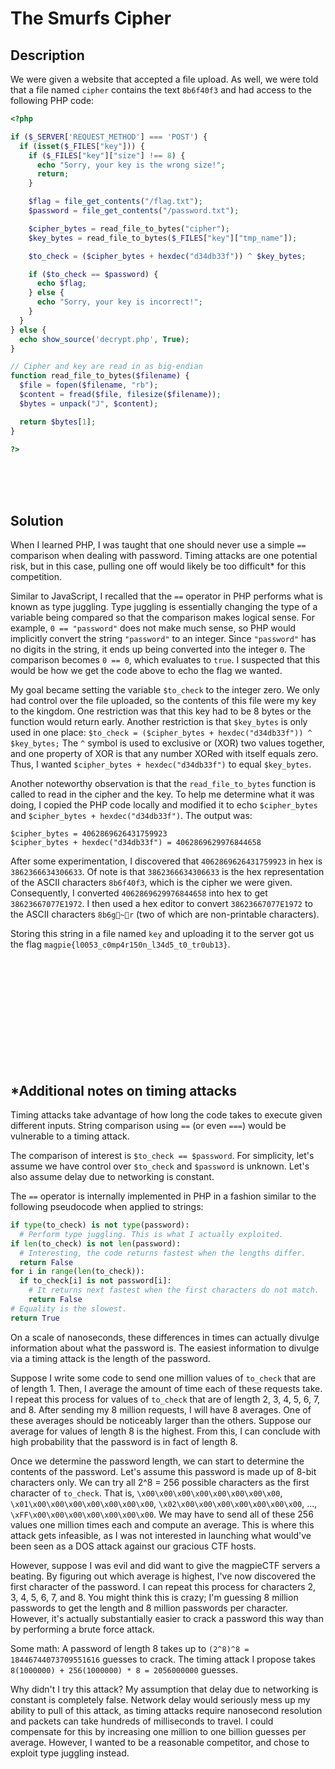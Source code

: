 # The Smurfs Cipher

## Description

We were given a website that accepted a file upload. As well, we were told that a file named `cipher` contains the text `8b6f40f3` and had access to the following PHP code:

```php
<?php

if ($_SERVER['REQUEST_METHOD'] === 'POST') {
  if (isset($_FILES["key"])) {
    if ($_FILES["key"]["size"] !== 8) {
      echo "Sorry, your key is the wrong size!";
      return;
    }

    $flag = file_get_contents("/flag.txt");
    $password = file_get_contents("/password.txt");

    $cipher_bytes = read_file_to_bytes("cipher");
    $key_bytes = read_file_to_bytes($_FILES["key"]["tmp_name"]);

    $to_check = ($cipher_bytes + hexdec("d34db33f")) ^ $key_bytes;

    if ($to_check == $password) {
      echo $flag;
    } else {
      echo "Sorry, your key is incorrect!";
    }
  }
} else {
  echo show_source('decrypt.php', True);
}

// Cipher and key are read in as big-endian
function read_file_to_bytes($filename) {
  $file = fopen($filename, "rb");
  $content = fread($file, filesize($filename));
  $bytes = unpack("J", $content);

  return $bytes[1];
}

?>
```

<br/>
<br/>
<br/>

## Solution

When I learned PHP, I was taught that one should never use a simple `==` comparison when dealing with password.
Timing attacks are one potential risk, but in this case, pulling one off would likely be too difficult\* for this competition.

Similar to JavaScript, I recalled that the `==` operator in PHP performs what is known as type juggling.
Type juggling is essentially changing the type of a variable being compared so that the comparison makes logical sense.
For example, `0 == "password"` does not make much sense, so PHP would implicitly convert the string `"password"` to an integer.
Since `"password"` has no digits in the string, it ends up being converted into the integer `0`.
The comparison becomes `0 == 0`, which evaluates to `true`.
I suspected that this would be how we get the code above to echo the flag we wanted.

My goal became setting the variable `$to_check` to the integer zero.
We only had control over the file uploaded, so the contents of this file were my key to the kingdom.
One restriction was that this key had to be 8 bytes or the function would return early.
Another restriction is that `$key_bytes` is only used in one place: `$to_check = ($cipher_bytes + hexdec("d34db33f")) ^ $key_bytes;`
The `^` symbol is used to exclusive or (XOR) two values together, and one property of XOR is that any number XORed with itself equals zero.
Thus, I wanted `$cipher_bytes + hexdec("d34db33f")` to equal `$key_bytes`.

Another noteworthy observation is that the `read_file_to_bytes` function is called to read in the cipher and the key.
To help me determine what it was doing, I copied the PHP code locally and modified it to echo `$cipher_bytes` and `$cipher_bytes + hexdec("d34db33f")`.
The output was:

```
$cipher_bytes = 4062869626431759923
$cipher_bytes + hexdec("d34db33f") = 4062869629976844658
```

After some experimentation, I discovered that `4062869626431759923` in hex is `3862366634306633`.
Of note is that `3862366634306633` is the hex representation of the ASCII characters `8b6f40f3`, which is the cipher we were given.
Consequently, I converted `4062869629976844658` into hex to get `38623667077E1972`. I then used a hex editor to convert `38623667077E1972` to the ASCII characters `8b6g~r` (two of which are non-printable characters).

Storing this string in a file named `key` and uploading it to the server got us the flag `magpie{l0053_c0mp4r150n_l34d5_t0_tr0ub13}`.

<br/>
<br/>
<br/>
<br/>
<br/>
<br/>
<br/>
<br/>
<br/>
<br/>

## \*Additional notes on timing attacks

Timing attacks take advantage of how long the code takes to execute given different inputs. String comparison using `==` (or even `===`) would be vulnerable to a timing attack.

The comparison of interest is `$to_check == $password`. For simplicity, let's assume we have control over `$to_check` and `$password` is unknown. Let's also assume delay due to networking is constant.

The `==` operator is internally implemented in PHP in a fashion similar to the following pseudocode when applied to strings:

```python
if type(to_check) is not type(password):
  # Perform type juggling. This is what I actually exploited.
if len(to_check) is not len(password):
  # Interesting, the code returns fastest when the lengths differ.
  return False
for i in range(len(to_check)):
  if to_check[i] is not password[i]:
    # It returns next fastest when the first characters do not match.
    return False
# Equality is the slowest.
return True
```

On a scale of nanoseconds, these differences in times can actually divulge information about what the password is. The easiest information to divulge via a timing attack is the length of the password.

Suppose I write some code to send one million values of `to_check` that are of length 1. Then, I average the amount of time each of these requests take. I repeat this process for values of `to_check` that are of length 2, 3, 4, 5, 6, 7, and 8. After sending my 8 million requests, I will have 8 averages. One of these averages should be noticeably larger than the others. Suppose our average for values of length 8 is the highest. From this, I can conclude with high probability that the password is in fact of length 8.

Once we determine the password length, we can start to determine the contents of the password. Let's assume this password is made up of 8-bit characters only. We can try all 2^8 = 256 possible characters as the first character of `to_check`. That is, `\x00\x00\x00\x00\x00\x00\x00\x00`, `\x01\x00\x00\x00\x00\x00\x00\x00`, `\x02\x00\x00\x00\x00\x00\x00\x00`, ..., `\xFF\x00\x00\x00\x00\x00\x00\x00`. We may have to send all of these 256 values one million times each and compute an average. This is where this attack gets infeasible, as I was not interested in launching what would've been seen as a DOS attack against our gracious CTF hosts.

However, suppose I was evil and did want to give the magpieCTF servers a beating. By figuring out which average is highest, I've now discovered the first character of the password. I can repeat this process for characters 2, 3, 4, 5, 6, 7, and 8. You might think this is crazy; I'm guessing 8 million passwords to get the length and 8 million passwords per character. However, it's actually substantially easier to crack a password this way than by performing a brute force attack.

Some math:
A password of length 8 takes up to `(2^8)^8 = 18446744073709551616` guesses to crack.
The timing attack I propose takes `8(1000000) + 256(1000000) * 8 = 2056000000` guesses.

Why didn't I try this attack? My assumption that delay due to networking is constant is completely false. Network delay would seriously mess up my ability to pull of this attack, as timing attacks require nanosecond resolution and packets can take hundreds of milliseconds to travel. I could compensate for this by increasing one million to one billion guesses per average. However, I wanted to be a reasonable competitor, and chose to exploit type juggling instead.
